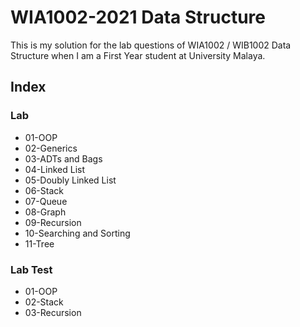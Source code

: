 # WIA1002-2021 Data Structure
This is my solution for the lab questions of WIA1002 / WIB1002 Data Structure when I am a First Year student at University Malaya.

## Index

### Lab
- 01-OOP
- 02-Generics
- 03-ADTs and Bags
- 04-Linked List
- 05-Doubly Linked List
- 06-Stack
- 07-Queue
- 08-Graph
- 09-Recursion
- 10-Searching and Sorting
- 11-Tree

### Lab Test
- 01-OOP
- 02-Stack
- 03-Recursion
